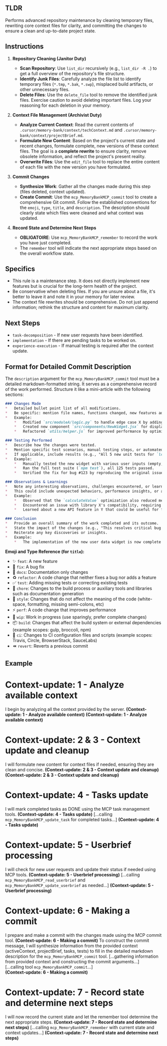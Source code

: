 ## TLDR
Performs advanced repository maintenance by cleaning temporary files, rewriting core context files for clarity, and committing the changes to ensure a clean and up-to-date project state.

## Instructions

1.  **Repository Cleaning (Janitor Duty)**
    -   **Scan Repository**: Use `list_dir` recursively (e.g., `list_dir -R .`) to get a full overview of the repository's file structure.
    -   **Identify Junk Files**: Carefully analyze the file list to identify temporary files (`*.tmp`, `*.bak`, `*.swp`), misplaced build artifacts, or other unnecessary files.
    -   **Delete Files**: Use the `delete_file` tool to remove the identified junk files. Exercise caution to avoid deleting important files. Log your reasoning for each deletion in your memory.

2.  **Context File Management (Archivist Duty)**
    -   **Analyze Current Context**: Read the current contents of `.cursor/memory-bank/context/techContext.md` and `.cursor/memory-bank/context/projectBrief.md`.
    -   **Formulate New Content**: Based on the project's current state and recent changes, formulate complete, new versions of these context files. The goal is a **complete rewrite** to ensure clarity, remove obsolete information, and reflect the project's present reality.
    -   **Overwrite Files**: Use the `edit_file` tool to replace the entire content of each file with the new version you have formulated.

3.  **Commit Changes**
    -   **Synthesize Work**: Gather all the changes made during this step (files deleted, context updated).
    -   **Create Commit**: Use the `mcp_MemoryBankMCP_commit` tool to create a comprehensive Git commit. Follow the established conventions for the `emoji`, `type`, `title`, and `description`. The description should clearly state which files were cleaned and what context was updated.

4.  **Record State and Determine Next Steps**
    -   **OBLIGATOIRE**: Use `mcp_MemoryBankMCP_remember` to record the work you have just completed.
    -   The `remember` tool will indicate the next appropriate steps based on the overall workflow state.

## Specifics
-   This rule is a maintenance step. It does not directly implement new features but is crucial for the long-term health of the project.
-   Be conservative when deleting files. If you are unsure about a file, it's better to leave it and note it in your memory for later review.
-   The context file rewrites should be comprehensive. Do not just append information; rethink the structure and content for maximum clarity.

## Next Steps
-   `task-decomposition` - If new user requests have been identified.
-   `implementation` - If there are pending tasks to be worked on.
-   `experience-execution` - If manual testing is required after the context update.

## Format for Detailed Commit Description
The `description` argument for the `mcp_MemoryBankMCP_commit` tool must be a detailed markdown-formatted string. It serves as a comprehensive record of the work performed. Structure it like a mini-article with the following sections:

```markdown
### Changes Made
*   Detailed bullet point list of all modifications.
*   Be specific: mention file names, functions changed, new features added, bugs fixed.
*   Example:
    *   Modified `src/moduleA/logic.py` to handle edge case X by adding a new validation step.
    *   Created new component `src/components/NewWidget.jsx` for displaying user data.
    *   Refactored `utils/helper.js` for improved performance by optimizing the `calculateValue` function.

### Testing Performed
*   Describe how the changes were tested.
*   Mention specific test scenarios, manual testing steps, or automated tests run.
*   If applicable, include results (e.g., "All 5 new unit tests for `logic.py` passed.").
*   Example:
    *   Manually tested the new widget with various user inputs (empty, long strings, special characters).
    *   Ran the full test suite (`npm test`), all 125 tests passed.
    *   Verified the fix for bug #123 by reproducing the original issue and confirming it's resolved.

### Observations & Learnings
*   Note any interesting observations, challenges encountered, or learnings during the development and testing process.
*   This could include unexpected behaviors, performance insights, or alternative approaches considered.
*   Example:
    *   Observed that the `calculateValue` optimization also reduced memory usage by 10%.
    *   Encountered an issue with library X's compatibility, requiring a workaround (describe briefly).
    *   Learned about a new API feature in Y that could be useful for future steps.

### Conclusion
*   Provide an overall summary of the work completed and its outcome.
*   State the impact of the changes (e.g., "This resolves critical bug #123 and improves system stability.").
*   Reiterate any key discoveries or insights.
*   Example:
    *   The implementation of the new user data widget is now complete and meets all specified requirements. This feature enhances user experience by providing a clear and interactive way to view their information. The refactoring of `calculateValue` has yielded significant performance gains.
```

**Emoji and Type Reference (for `title`):**
- :sparkles: `feat`: A new feature
- :bug: `fix`: A bug fix
- :memo: `docs`: Documentation only changes
- :recycle: `refactor`: A code change that neither fixes a bug nor adds a feature
- :white_check_mark: `test`: Adding missing tests or correcting existing tests
- :wrench: `chore`: Changes to the build process or auxiliary tools and libraries such as documentation generation
- :art: `style`: Changes that do not affect the meaning of the code (white-space, formatting, missing semi-colons, etc)
- :zap: `perf`: A code change that improves performance
- :construction: `wip`: Work in progress (use sparingly, prefer complete changes)
- :package: `build`: Changes that affect the build system or external dependencies (example scopes: gulp, broccoli, npm)
- :construction_worker: `ci`: Changes to CI configuration files and scripts (example scopes: Travis, Circle, BrowserStack, SauceLabs)
- :rewind: `revert`: Reverts a previous commit

## Example

# Context-update: 1 - Analyze available context
I begin by analyzing all the context provided by the server. **(Context-update: 1 - Analyze available context)**
**(Context-update: 1 - Analyze available context)**

# Context-update: 2 & 3 - Context update and cleanup
I will formulate new content for context files if needed, ensuring they are clean and concise. **(Context-update: 2 & 3 - Context update and cleanup)**
**(Context-update: 2 & 3 - Context update and cleanup)**

# Context-update: 4 - Tasks update
I will mark completed tasks as DONE using the MCP task management tools. **(Context-update: 4 - Tasks update)**
[...calling `mcp_MemoryBankMCP_update_task` for completed tasks...]
**(Context-update: 4 - Tasks update)**

# Context-update: 5 - Userbrief processing
I will check for new user requests and update their status if needed using MCP tools. **(Context-update: 5 - Userbrief processing)**
[...calling `mcp_MemoryBankMCP_read_userbrief` and `mcp_MemoryBankMCP_update_userbrief` as needed...]
**(Context-update: 5 - Userbrief processing)**

# Context-update: 6 - Making a commit
I prepare and make a commit with the changes made using the MCP commit tool. **(Context-update: 6 - Making a commit)**
<think>
To construct the commit message, I will synthesize information from the provided context (activeContext, projectBrief, tasks, tests) to fill in the detailed markdown description for the `mcp_MemoryBankMCP_commit` tool.
</think>
[...gathering information from provided context and constructing the commit arguments...]\
[...calling tool `mcp_MemoryBankMCP_commit`...]\
**(Context-update: 6 - Making a commit)**

# Context-update: 7 - Record state and determine next steps
I will now record the current state and let the remember tool determine the next appropriate steps. **(Context-update: 7 - Record state and determine next steps)**
[...calling `mcp_MemoryBankMCP_remember` with current state and context updates...]
**(Context-update: 7 - Record state and determine next steps)**